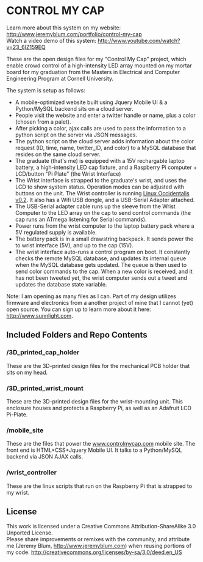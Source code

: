 CONTROL MY CAP
==============
Learn more about this system on my website: http://www.jeremyblum.com/portfolio/control-my-cap  
Watch a video demo of this system: http://www.youtube.com/watch?v=23_6IZ159EQ  
  
These are the open design files for my "Control My Cap" project, which enable crowd control of a high-intensity LED array mounted on my mortar board for my graduation from the Masters in Electrical and Computer Engineering Program at Cornell University.
  
The system is setup as follows:  
* A mobile-optimized website built using Jquery Mobile UI & a Python/MySQL backend sits on a cloud server.
* People visit the website and enter a twitter handle or name, plus a color (chosen from a palet).
* After picking a color, ajax calls are used to pass the information to a python script on the server via JSON messages.
* The python script on the cloud server adds information about the color request (ID, time, name, twitter_ID, and color) to a MySQL database that resides on the same cloud server.
* The graduate (that's me) is equipped with a 15V rechargable laptop battery, a high-intensity LED cap fixture, and a Raspberry Pi computer + LCD/button "Pi Plate" (the Wrist Interface)
* The Wrist interface is strapped to the graduate's wrist, and uses the LCD to show system status.  Operation modes can be adjusted with buttons on the unit.  The Wrist controller is running [Linux Occidentalis v0.2](http://learn.adafruit.com/adafruit-raspberry-pi-educational-linux-distro/occidentalis-v0-dot-2).  It also has a Wifi USB dongle, and a USB-Serial Adapter attached.
* The USB-Serial adapter cable runs up the sleeve from the Wrist Computer to the LED array on the cap to send control commands (the cap runs an ATmega listening for Serial commands).
* Power runs from the wrist computer to the laptop battery pack where a 5V regulated supply is available.
* The battery pack is in a small drawstring backpack. It sends power the to wrist interface (5V), and up to the cap (15V).
* The wrist interface auto-runs a control program on boot.  It constantly checks the remote MySQL database, and updates its internal queue when the MySQL database gets updated.  The queue is then used to send color commands to the cap. When a new color is received, and it has not been tweeted yet, the wrist computer sends out a tweet and updates the database state variable.
  
Note:  I am opening as many files as I can.  Part of my design utilizes firmware and electronics from a another project of mine that I cannot (yet) open source.  You can sign up to learn more about it here: http://www.sunnlight.com.  

Included Folders and Repo Contents
----------------------------------
### /3D_printed_cap_holder
These are the 3D-printed design files for the mechanical PCB holder that sits on my head.
### /3D_printed_wrist_mount
These are the 3D-printed design files for the wrist-mounting unit. This enclosure houses and protects a Raspberry Pi, as well as an Adafruit LCD Pi-Plate.
### /mobile_site
These are the files that power the www.controlmycap.com mobile site. The front end is HTML+CSS+Jquery Mobile UI. It talks to a Python/MySQL backend via JSON AJAX calls.
### /wrist_controller
These are the linux scripts that run on the Raspberry Pi that is strapped to my wrist.

License
-------
This work is licensed under a Creative Commons Attribution-ShareAlike 3.0 Unported License.  
Please share improvements or remixes with the community, and attribute me (Jeremy Blum, http://www.jeremyblum.com) when reusing portions of my code.
http://creativecommons.org/licenses/by-sa/3.0/deed.en_US
